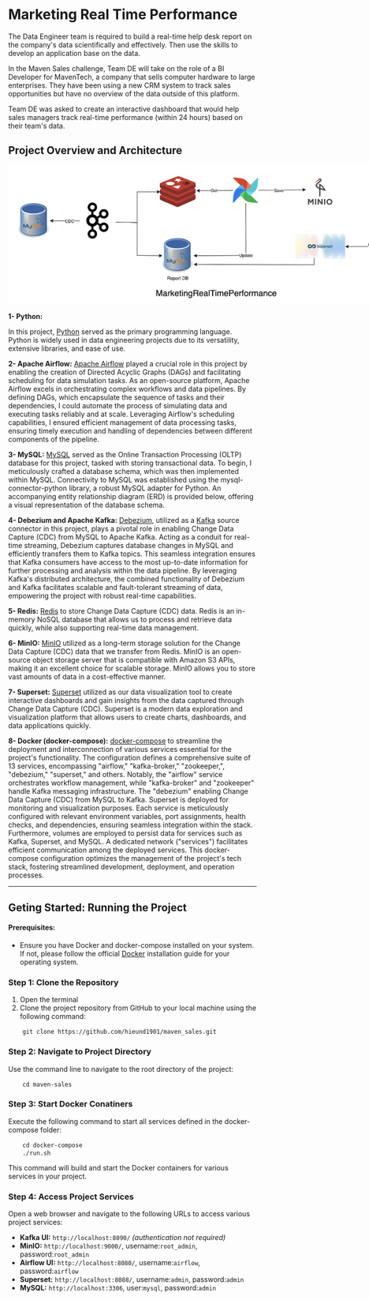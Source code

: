 # Marketing Real Time Performance

The Data Engineer team is required to build a real-time help desk report on the company's data scientifically and effectively. Then use the skills to develop an application base on the data.

In the Maven Sales challenge, Team DE will take on the role of a BI Developer for MavenTech, a company that sells computer hardware to large enterprises. They have been using a new CRM system to track sales opportunities but have no overview of the data outside of this platform.

Team DE was asked to create an interactive dashboard that would help sales managers track real-time performance (within 24 hours) based on their team's data.

## Project Overview and Architecture

<div style="text-align: center">
    <img src="assets/overview.png" alt="e-commerce real time data pipeline" style="max-width: 850px; height: auto;" />
</div>

**1- Python:**

In this project, [Python](https://www.python.org/) served as the primary programming language. Python is widely used in data engineering projects due to its versatility, extensive libraries, and ease of use.

**2- Apache Airflow:**
[Apache Airflow](https://airflow.apache.org/) played a crucial role in this project by enabling the creation of Directed Acyclic Graphs (DAGs) and facilitating scheduling for data simulation tasks. As an open-source platform, Apache Airflow excels in orchestrating complex workflows and data pipelines. By defining DAGs, which encapsulate the sequence of tasks and their dependencies, I could automate the process of simulating data and executing tasks reliably and at scale. Leveraging Airflow's scheduling capabilities, I ensured efficient management of data processing tasks, ensuring timely execution and handling of dependencies between different components of the pipeline.

**3- MySQL:**
[MySQL](https://www.mysql.com/) served as the Online Transaction Processing (OLTP) database for this project, tasked with storing transactional data. To begin, I meticulously crafted a database schema, which was then implemented within MySQL. Connectivity to MySQL was established using the mysql-connector-python library, a robust MySQL adapter for Python. An accompanying entity relationship diagram (ERD) is provided below, offering a visual representation of the database schema.

**4- Debezium and Apache Kafka:**
[Debezium](https://debezium.io/), utilized as a [Kafka](https://kafka.apache.org/) source connector in this project, plays a pivotal role in enabling Change Data Capture (CDC) from MySQL to Apache Kafka. Acting as a conduit for real-time streaming, Debezium captures database changes in MySQL and efficiently transfers them to Kafka topics. This seamless integration ensures that Kafka consumers have access to the most up-to-date information for further processing and analysis within the data pipeline. By leveraging Kafka's distributed architecture, the combined functionality of Debezium and Kafka facilitates scalable and fault-tolerant streaming of data, empowering the project with robust real-time capabilities.

**5- Redis:**
[Redis](https://redis.io/) to store Change Data Capture (CDC) data. Redis is an in-memory NoSQL database that allows us to process and retrieve data quickly, while also supporting real-time data management.

**6- MinIO:**
[MinIO](https://min.io/) utilized as a long-term storage solution for the Change Data Capture (CDC) data that we transfer from Redis. MinIO is an open-source object storage server that is compatible with Amazon S3 APIs, making it an excellent choice for scalable storage. MinIO allows you to store vast amounts of data in a cost-effective manner.

**7- Superset:**
[Superset](https://superset.apache.org/) utilized as our data visualization tool to create interactive dashboards and gain insights from the data captured through Change Data Capture (CDC). Superset is a modern data exploration and visualization platform that allows users to create charts, dashboards, and data applications quickly.

**8- Docker (docker-compose):**
[docker-compose](https://docs.docker.com/compose/) to streamline the deployment and interconnection of various services essential for the project's functionality. The configuration defines a comprehensive suite of 13 services, encompassing "airflow," "kafka-broker," "zookeeper,", "debezium," "superset," and others. Notably, the "airflow" service orchestrates workflow management, while "kafka-broker" and "zookeeper" handle Kafka messaging infrastructure. The "debezium" enabling Change Data Capture (CDC) from MySQL to Kafka. Superset is deployed for monitoring and visualization purposes. Each service is meticulously configured with relevant environment variables, port assignments, health checks, and dependencies, ensuring seamless integration within the stack. Furthermore, volumes are employed to persist data for services such as Kafka, Superset, and MySQL. A dedicated network ("services") facilitates efficient communication among the deployed services. This docker-compose configuration optimizes the management of the project's tech stack, fostering streamlined development, deployment, and operation processes.

---

## Geting Started: Running the Project

#### Prerequisites:

- Ensure you have Docker and docker-compose installed on your system. If not, please follow the official [Docker](https://docs.docker.com/) installation guide for your operating system.

### Step 1: Clone the Repository

1. Open the terminal
2. Clone the project repository from GitHub to your local machine using the following command:

```terminal
    git clone https://github.com/hieund1901/maven_sales.git
```

### Step 2: Navigate to Project Directory

Use the command line to navigate to the root directory of the project:

```terminal
    cd maven-sales
```

### Step 3: Start Docker Conatiners

Execute the following command to start all services defined in the docker-compose folder:

```terminal
    cd docker-compose
    ./run.sh
```

This command will build and start the Docker containers for various services in your project.

### Step 4: Access Project Services

Open a web browser and navigate to the following URLs to access various project services:

- **Kafka UI:** `http://localhost:8090/` _(authentication not required)_
- **MinIO:** `http://localhost:9000/`, username:`root_admin`, password:`root_admin`
- **Airflow UI:** `http://localhost:8080/`, username:`airflow`, password:`airflow`
- **Superset:** `http://localhost:8088/`, username:`admin`, password:`admin`
- **MySQL:** `http://localhost:3306`, user:`mysql`, password:`admin`
